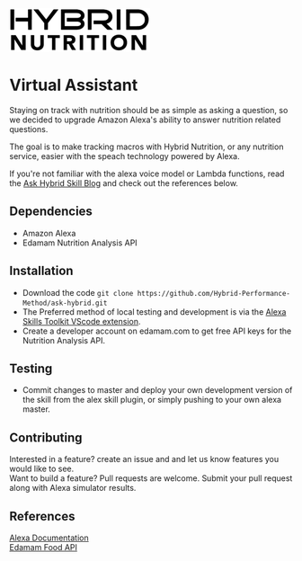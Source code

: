 ![nutrition logo](/nutrition.png)
# Virtual Assistant

Staying on track with nutrition should be as simple as asking a question, so we decided to upgrade Amazon Alexa's ability to answer nutrition related questions.

The goal is to make tracking macros with Hybrid Nutrition, or any nutrition service,
easier with the speach technology powered by Alexa. 

If you're not familiar with the alexa voice model or Lambda functions, read the [Ask Hybrid Skill Blog](https://www.notion.so/Ask-Hybrid-on-Amazon-Alexa-8e9d26ced15346c68f3d9186cc3a7142) and check out the references below.

## Dependencies
- Amazon Alexa
- Edamam Nutrition Analysis API

## Installation
- Download the code `git clone https://github.com/Hybrid-Performance-Method/ask-hybrid.git`
- The Preferred method of local testing and development is via the [Alexa Skills Toolkit VScode extension](https://developer.amazon.com/en-US/docs/alexa/ask-toolkit/vs-code-ask-skills.html). 
- Create a developer account on edamam.com to get free API keys for the Nutrition Analysis API.

## Testing
- Commit changes to master and deploy your own development version of the skill from the alex skill plugin, or simply pushing to your own alexa master.

## Contributing
Interested in a feature? create an issue and and let us know features you would like to see.  
Want to build a feature? Pull requests are welcome. Submit your pull request along with Alexa simulator results. 

## References
[Alexa Documentation](https://developer.amazon.com/en-US/docs/alexa/custom-skills/steps-to-build-a-custom-skill.html)  
[Edamam Food API](https://developer.edamam.com/)
